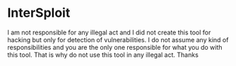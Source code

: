 # InterSploit
I am not responsible for any illegal act and I did not create this tool for hacking but only for detection of vulnerabilities.
I do not assume any kind of responsibilities and you are the only one responsible for what you do with this tool.
That is why do not use this tool in any illegal act. Thanks
